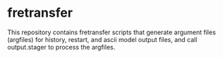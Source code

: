 # fretransfer
This repository contains fretransfer scripts that generate argument files (argfiles) for history, restart, and ascii model output files, and call output.stager to process the argfiles.

